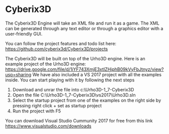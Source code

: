 # Cyberix3D
The Cyberix3D Engine will take an XML file and run it as a game.
The XML can be generated through any text editor or through a graphics editor with a user-friendly GUI.

You can follow the project features and todo list here:
https://github.com/cyberix3d/Cyberix3D/projects

The Cyberix3D will be built on top of the Urho3D engine.
Here is an example project of the Urho3D engine:
https://drive.google.com/file/d/1iYF743XmjE3xtIZHiphB09kVyFbJtnyz/view?usp=sharing
We have also included a VS 2017 project with all the examples inside.
You can start playing with it by following the next steps
1. Download and unrar the file into c:\Urho3D-1_7-Cyberix3D
2. Open the file C:\Urho3D-1_7-Cyberix3D\vs2017\Urho3D.sln
3. Select the startup project from one of the examples on the right side by pressing right click + set as startup project
4. Run the project with F5

You can download Visual Studio Cummunity 2017 for free from this link
https://www.visualstudio.com/downloads
